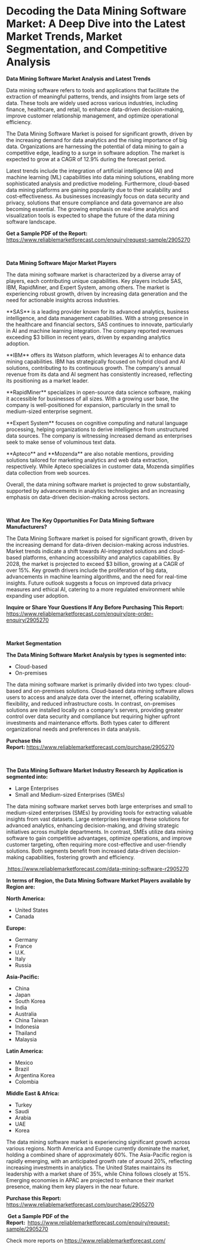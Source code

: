 <p><h1>Decoding the Data Mining Software Market: A Deep Dive into the Latest Market Trends, Market Segmentation, and Competitive Analysis</h1></p><p><strong>Data Mining Software Market Analysis and Latest Trends</strong></p>
<p><p>Data mining software refers to tools and applications that facilitate the extraction of meaningful patterns, trends, and insights from large sets of data. These tools are widely used across various industries, including finance, healthcare, and retail, to enhance data-driven decision-making, improve customer relationship management, and optimize operational efficiency. </p><p>The Data Mining Software Market is poised for significant growth, driven by the increasing demand for data analytics and the rising importance of big data. Organizations are harnessing the potential of data mining to gain a competitive edge, leading to a surge in software adoption. The market is expected to grow at a CAGR of 12.9% during the forecast period. </p><p>Latest trends include the integration of artificial intelligence (AI) and machine learning (ML) capabilities into data mining solutions, enabling more sophisticated analysis and predictive modeling. Furthermore, cloud-based data mining platforms are gaining popularity due to their scalability and cost-effectiveness. As businesses increasingly focus on data security and privacy, solutions that ensure compliance and data governance are also becoming essential. The growing emphasis on real-time analytics and visualization tools is expected to shape the future of the data mining software landscape.</p></p>
<p><strong>Get a Sample PDF of the Report:&nbsp;</strong> <a href="https://www.reliablemarketforecast.com/enquiry/request-sample/2905270?utm_campaign=2277&utm_medium=2&utm_source=Github&utm_content=ia&utm_term=12032025&utm_id=data-mining-software">https://www.reliablemarketforecast.com/enquiry/request-sample/2905270</a></p>
<p>&nbsp;</p>
<p><strong>Data Mining Software Major Market Players</strong></p>
<p><p>The data mining software market is characterized by a diverse array of players, each contributing unique capabilities. Key players include SAS, IBM, RapidMiner, and Expert System, among others. The market is experiencing robust growth, driven by increasing data generation and the need for actionable insights across industries.</p><p>**SAS** is a leading provider known for its advanced analytics, business intelligence, and data management capabilities. With a strong presence in the healthcare and financial sectors, SAS continues to innovate, particularly in AI and machine learning integration. The company reported revenues exceeding $3 billion in recent years, driven by expanding analytics adoption.</p><p>**IBM** offers its Watson platform, which leverages AI to enhance data mining capabilities. IBM has strategically focused on hybrid cloud and AI solutions, contributing to its continuous growth. The company's annual revenue from its data and AI segment has consistently increased, reflecting its positioning as a market leader.</p><p>**RapidMiner** specializes in open-source data science software, making it accessible for businesses of all sizes. With a growing user base, the company is well-positioned for expansion, particularly in the small to medium-sized enterprise segment.</p><p>**Expert System** focuses on cognitive computing and natural language processing, helping organizations to derive intelligence from unstructured data sources. The company is witnessing increased demand as enterprises seek to make sense of voluminous text data.</p><p>**Apteco** and **Mozenda** are also notable mentions, providing solutions tailored for marketing analytics and web data extraction, respectively. While Apteco specializes in customer data, Mozenda simplifies data collection from web sources.</p><p>Overall, the data mining software market is projected to grow substantially, supported by advancements in analytics technologies and an increasing emphasis on data-driven decision-making across sectors.</p></p>
<p>&nbsp;</p>
<p><strong>What Are The Key Opportunities For Data Mining Software Manufacturers?</strong></p>
<p><p>The Data Mining Software market is poised for significant growth, driven by the increasing demand for data-driven decision-making across industries. Market trends indicate a shift towards AI-integrated solutions and cloud-based platforms, enhancing accessibility and analytics capabilities. By 2028, the market is projected to exceed $3 billion, growing at a CAGR of over 15%. Key growth drivers include the proliferation of big data, advancements in machine learning algorithms, and the need for real-time insights. Future outlook suggests a focus on improved data privacy measures and ethical AI, catering to a more regulated environment while expanding user adoption.</p></p>
<p><strong>Inquire or Share Your Questions If Any Before Purchasing This Report:</strong> <a href="https://www.reliablemarketforecast.com/enquiry/pre-order-enquiry/2905270?utm_campaign=2277&utm_medium=2&utm_source=Github&utm_content=ia&utm_term=12032025&utm_id=data-mining-software">https://www.reliablemarketforecast.com/enquiry/pre-order-enquiry/2905270</a></p>
<p>&nbsp;</p>
<p><strong>Market Segmentation</strong></p>
<p><strong>The Data Mining Software Market Analysis by types is segmented into:</strong></p>
<p><ul><li>Cloud-based</li><li>On-premises</li></ul></p>
<p><p>The data mining software market is primarily divided into two types: cloud-based and on-premises solutions. Cloud-based data mining software allows users to access and analyze data over the internet, offering scalability, flexibility, and reduced infrastructure costs. In contrast, on-premises solutions are installed locally on a company's servers, providing greater control over data security and compliance but requiring higher upfront investments and maintenance efforts. Both types cater to different organizational needs and preferences in data analysis.</p></p>
<p><strong>Purchase this Report:&nbsp;</strong><a href="https://www.reliablemarketforecast.com/purchase/2905270?utm_campaign=2277&utm_medium=2&utm_source=Github&utm_content=ia&utm_term=12032025&utm_id=data-mining-software">https://www.reliablemarketforecast.com/purchase/2905270</a></p>
<p>&nbsp;</p>
<p><strong>The Data Mining Software Market Industry Research by Application is segmented into:</strong></p>
<p><ul><li>Large Enterprises</li><li>Small and Medium-sized Enterprises (SMEs)</li></ul></p>
<p><p>The data mining software market serves both large enterprises and small to medium-sized enterprises (SMEs) by providing tools for extracting valuable insights from vast datasets. Large enterprises leverage these solutions for advanced analytics, enhancing decision-making, and driving strategic initiatives across multiple departments. In contrast, SMEs utilize data mining software to gain competitive advantages, optimize operations, and improve customer targeting, often requiring more cost-effective and user-friendly solutions. Both segments benefit from increased data-driven decision-making capabilities, fostering growth and efficiency.</p></p>
<p><a href="https://www.reliablemarketforecast.com/data-mining-software-r2905270?utm_campaign=2277&utm_medium=2&utm_source=Github&utm_content=ia&utm_term=12032025&utm_id=data-mining-software">&nbsp;https://www.reliablemarketforecast.com/data-mining-software-r2905270</a></p>
<p><strong>In terms of Region, the Data Mining Software Market Players available by Region are:</strong></p>
<p>
    <p> <strong> North America: </strong>
        <ul>
            <li>United States</li>
            <li>Canada</li>
        </ul>
        </p> 
    <p> <strong> Europe: </strong>
        <ul>
            <li>Germany</li>
            <li>France</li>
            <li>U.K.</li>
            <li>Italy</li>
            <li>Russia</li>
        </ul>
        </p> 
    <p> <strong> Asia-Pacific: </strong>
        <ul>
            <li>China</li>
            <li>Japan</li>
            <li>South Korea</li>
            <li>India</li>
            <li>Australia</li>
            <li>China Taiwan</li>
            <li>Indonesia</li>
            <li>Thailand</li>
            <li>Malaysia</li>
        </ul>
        </p> 
    <p> <strong> Latin America: </strong>
        <ul>
            <li>Mexico</li>
            <li>Brazil</li>
            <li>Argentina Korea</li>
            <li>Colombia</li>
        </ul>
        </p> 
    <p> <strong> Middle East & Africa: </strong>
        <ul>
            <li>Turkey</li>
            <li>Saudi</li>
            <li>Arabia</li>
            <li>UAE</li>
            <li>Korea</li>
        </ul>
    </p>
    </p>
<p><p>The data mining software market is experiencing significant growth across various regions. North America and Europe currently dominate the market, holding a combined share of approximately 60%. The Asia-Pacific region is rapidly emerging, with an anticipated growth rate of around 20%, reflecting increasing investments in analytics. The United States maintains its leadership with a market share of 35%, while China follows closely at 15%. Emerging economies in APAC are projected to enhance their market presence, making them key players in the near future.</p></p>
<p><strong>Purchase this Report: </strong><a href="https://www.reliablemarketforecast.com/purchase/2905270?utm_campaign=2277&utm_medium=2&utm_source=Github&utm_content=ia&utm_term=12032025&utm_id=data-mining-software">https://www.reliablemarketforecast.com/purchase/2905270</a></p>
<p>&nbsp;<strong>Get a Sample PDF of the Report:&nbsp;&nbsp;</strong><a href="https://www.reliablemarketforecast.com/enquiry/request-sample/2905270?utm_campaign=2277&utm_medium=2&utm_source=Github&utm_content=ia&utm_term=12032025&utm_id=data-mining-software">https://www.reliablemarketforecast.com/enquiry/request-sample/2905270</a></p>
<p><strong></strong></p>
<p>Check more reports on <a href="https://www.reliablemarketforecast.com/?utm_campaign=2277&utm_medium=2&utm_source=Github&utm_content=ia&utm_term=12032025&utm_id=data-mining-software">https://www.reliablemarketforecast.com/</a></p>